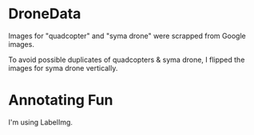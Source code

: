 # DroneData

Images for "quadcopter" and "syma drone" were scrapped from Google images.  

To avoid possible duplicates of quadcopters & syma drone, I flipped the images
for syma drone vertically.  



# Annotating Fun

I'm using LabelImg.  

